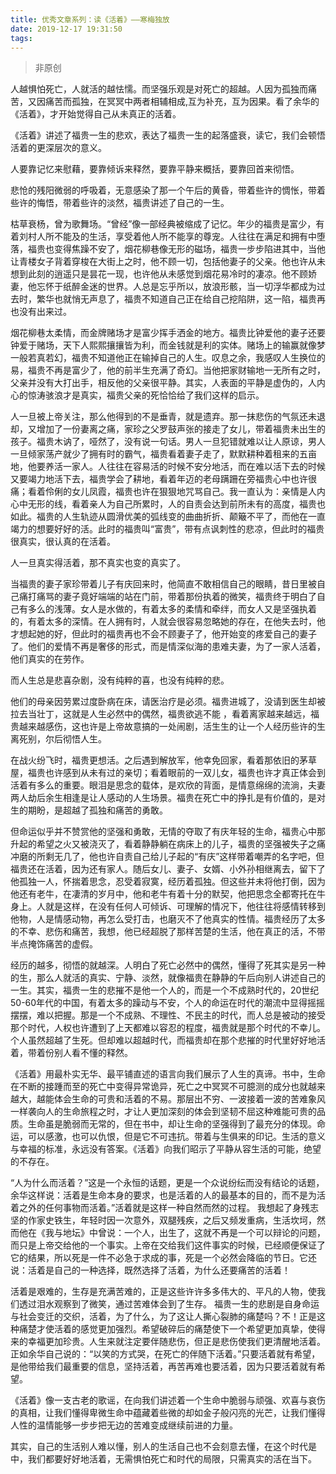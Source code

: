 ```yaml
---
title: 优秀文章系列：读《活着》——寒梅独放
date: 2019-12-17 19:31:50
tags:
---
```

> 非原创

人越惧怕死亡，人就活的越怯懦。而坚强乐观是对死亡的超越。人因为孤独而痛苦，又因痛苦而孤独，在冥冥中两者相辅相成,互为补充，互为因果。看了余华的《活着》，才开始觉得自己从未真正的活着。

《活着》讲述了福贵一生的悲欢，表达了福贵一生的起落盛衰，读它，我们会顿悟活着的更深层次的意义。

人要靠记忆来慰藉，要靠倾诉来释然，要靠平静来概括，要靠回首来彻悟。

悲怆的残阳微弱的呼吸着，无意感染了那一个午后的黄昏，带着些许的惆怅，带着些许的悔悟，带着些许的淡然，福贵讲述了自己的一生。

枯草衰杨，曾为歌舞场。“曾经”像一部经典被缩成了记忆。年少的福贵是富少，有着刘村人所不能及的生活，享受着他人所不能享的尊宠。人往往在满足和拥有中堕落，福贵也变得焦躁不安了，烟花柳巷像无形的磁场，福贵一步步陷进其中，当他让青楼女子背着穿梭在大街上之时，他不顾一切，包括他妻子的父亲。他也许从未想到此刻的逍遥只是昙花一现，也许他从未感觉到烟花易冷时的凄凉。他不顾娇妻，他忘怀于纸醉金迷的世界。人总是忘乎所以，放浪形骸，当一切浮华都成为过去时，繁华也就悄无声息了，福贵不知道自己正在给自己挖陷阱，这一陷，福贵再也没有出来过。

烟花柳巷太柔情，而金牌赌场才是富少挥手洒金的地方。福贵比钟爱他的妻子还要钟爱于赌场，天下人熙熙攘攘皆为利，而金钱就是利的实体。赌场上的输赢就像梦一般若真若幻，福贵不知道他正在输掉自己的人生。叹息之余，我感叹人生换位的易，福贵不再是富少了，他的前半生充满了奇幻。当他把家财输地一无所有之时，父亲并没有大打出手，相反他的父亲很平静。其实，人表面的平静是虚伪的，人内心的惊涛骇浪才是真实，福贵父亲的死恰恰给了我们这样的启示。

人一旦被上帝关注，那么他得到的不是垂青，就是遗弃。那一抹悲伤的气氛还未退却，又增加了一份妻离之痛，家珍之父罗鼓声张的接走了女儿，带着福贵未出生的孩子。福贵木讷了，哑然了，没有说一句话。男人一旦犯错就难以让人原谅，男人一旦倾家荡产就少了拥有时的霸气，福贵看着妻子走了，默默耕种着租来的五亩地，他要养活一家人。人往往在容易活的时候不安分地活，而在难以活下去的时候又要竭力地活下去，福贵学会了耕地，看着年迈的老母蹒跚在旁福贵心中也许很痛；看着伶俐的女儿凤霞，福贵也许在狠狠地咒骂自己。我一直认为：亲情是人内心中无形的线，看着亲人为自己所累时，人的自责会达到前所未有的高度，福贵也如此。福贵的人生轨迹从圆滑优美的弧线变的曲曲折折、颠簸不平了，而他在一直竭力的想要好好的活。此时的福贵叫“富贵”，带有点讽刺性的悲凉，但此时的福贵很真实，很认真的在活着。

人一旦真实得活着，那不真实也变的真实了。

当福贵的妻子家珍带着儿子有庆回来时，他简直不敢相信自己的眼睛，昔日里被自己痛打痛骂的妻子竟好端端的站在门前，带着那份执着的微笑，福贵终于明白了自己有多么的浅薄。女人是水做的，有着太多的柔情和牵绊，而女人又是坚强执着的，有着太多的深情。在人拥有时，人就会很容易忽略她的存在，在他失去时，他才想起她的好，但此时的福贵再也不会不顾妻子了，他开始变的疼爱自己的妻子了。他们的爱情不再是奢侈的形式，而是情深似海的患难夫妻，为了一家人活着，他们真实的在劳作。

而人生总是悲喜杂剧，没有纯粹的喜，也没有纯粹的悲。

他们的母亲因劳累过度卧病在床，请医治疗是必须。福贵进城了，没请到医生却被拉去当壮丁，这就是人生必然中的偶然，福贵欲逃不能 ，看着离家越来越远，福贵越来越感伤，这也许是上帝故意搞的一处闹剧，活生生的让一个人经历些许的生离死别，尔后彻悟人生。

在战火纷飞时，福贵更想活。之后遇到解放军，他幸免回家，看着那依旧的茅草屋，福贵也许感到从未有过的亲切；看着眼前的一双儿女，福贵也许才真正体会到活着有多么的重要。眼泪是思念的载体，是欢欣的背面，是情意绵绵的流淌，夫妻两人劫后余生相逢是让人感动的人生场景。福贵在死亡中的挣扎是有价值的，是对生的期盼，是超越了孤独和痛苦的勇敢。

但命运似乎并不赞赏他的坚强和勇敢，无情的夺取了有庆年轻的生命，福贵心中那升起的希望之火又被浇灭了，看着静静躺在病床上的儿子，福贵的坚强被失子之痛冲磨的所剩无几了，他也许自责自己给儿子起的“有庆”这样带着嘲弄的名字吧，但福贵还在活着，因为还有家人。随后女儿、妻子、女婿、小外孙相继离去，留下了他孤独一人，怀揣着思念，忍受着寂寞，经历着孤独。但这些并未将他打倒，因为他还有老牛，在凄清的岁月中，他和老牛有着十分的默契，他把思念全都寄托在牛身上。人就是这样，在没有任何人可倾诉、可理解的情况下，他往往将感情转移到他物，人是情感动物，再怎么受打击，也磨灭不了他真实的性情。福贵经历了太多的不幸、悲伤和痛苦，我想，他已经超脱了那样苦楚的生活，他在真正的活，不带半点掩饰痛苦的虚假。

经历的越多，彻悟的就越深。人明白了死亡必然中的偶然，懂得了死其实是另一种的生，那么人就活的真实、宁静、淡然，就像福贵在静静的午后向别人讲述自己的一生。其实，福贵一生的悲摧不是他一个人的，而是一个不成熟时代的，20世纪50-60年代的中国，有着太多的躁动与不安，个人的命运在时代的潮流中显得摇摇摆摆，难以把握。那是一个不成熟、不理性、不民主的时代，而人总是被动的接受
那个时代，人权也许遭到了上天都难以容忍的程度，福贵就是那个时代的不幸儿。个人虽然超越了生死。但却难以超越时代，而福贵却在那个悲摧的时代里好好地活着，带着份别人看不懂的释然。
   
《活着》用最朴实无华、最平铺直述的语言向我们展示了人生的真谛。书中，生命在不断的接踵而至的死亡中变得异常诡异，死亡之中冥冥不可臆测的成分也就越来越大，越能体会生命的可贵和活着的不易。那层出不穷、一波接着一波的苦难象风一样袭向人的生命旅程之时，才让人更加深刻的体会到坚韧不屈这种难能可贵的品质。生命虽是脆弱而无常的，但在书中，却让生命的坚强得到了最充分的体现。命运，可以感激，也可以仇恨，但是它不可违抗。带着与生俱来的印记。生活的意义与幸福的标准，永远没有答案。《活着》向我们昭示了平静从容生活的可能，绝望的不存在。

 “人为什么而活着？”这是一个永恒的话题，更是一个众说纷纭而没有结论的话题，余华这样说：活着是生命本身的要求，也是活着的人的最基本的目的，而不是为活着之外的任何事物而活着。”活着就是这样一种自然而然的过程。
我想起了身残志坚的作家史铁生，年轻时因一次意外，双腿残疾，之后又频发重病，生活坎坷，然而他在《我与地坛》中曾说：一个人，出生了，这就不再是一个可以辩论的问题，而只是上帝交给他的一个事实。上帝在交给我们这件事实的时候，已经顺便保证了它的结果，所以死是一件不必急于求成的事，死是一个必然会降临的节日。它还说：活着是自己的一种选择，既然选择了活着，为什么还要痛苦的活着！

活着是艰难的，生存是充满苦难的，正是这些许许多多伟大的、平凡的人物，使我们透过泪水观察到了微笑，通过苦难体会到了生存。
福贵一生的悲剧是自身命运与社会变迁的交织，活着，为了什么，为了这让人撕心裂肺的痛楚吗？不！正是这种痛楚才使活着的感觉更加强烈。希望破碎后的痛楚使下一个希望更加真挚，使得来的幸福更加珍贵。人生来就注定要伴随悲伤，但正是悲伤使我们更清醒地活着。正如余华自己说的：“以笑的方式哭，在死亡的伴随下活着。”只要活着就有希望，是他带给我们最重要的信息，坚持活着，再苦再难也要活着，因为只要活着就有希望。

《活着》像一支古老的歌谣，在向我们讲述着一个生命中脆弱与顽强、欢喜与哀伤的真相，让我们懂得卑微生命中蕴藏着些微的却如金子般闪亮的光芒，让我们懂得人性的温情能够一步步把无边的苦难变成继续前进的力量。

其实，自己的生活别人难以懂，别人的生活自己也不会刻意去懂，在这个时代是中，我们都要好好地活着，无需惧怕死亡和时代的局限，只需真实的活在当下。
 

